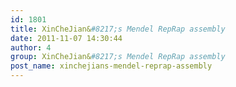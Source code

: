 ```yaml
---
id: 1801
title: XinCheJian&#8217;s Mendel RepRap assembly
date: 2011-11-07 14:30:44
author: 4
group: XinCheJian&#8217;s Mendel RepRap assembly
post_name: xinchejians-mendel-reprap-assembly
---
```


